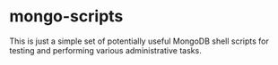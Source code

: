 # mongo-scripts

This is just a simple set of potentially useful MongoDB shell scripts for testing and performing various administrative tasks.
